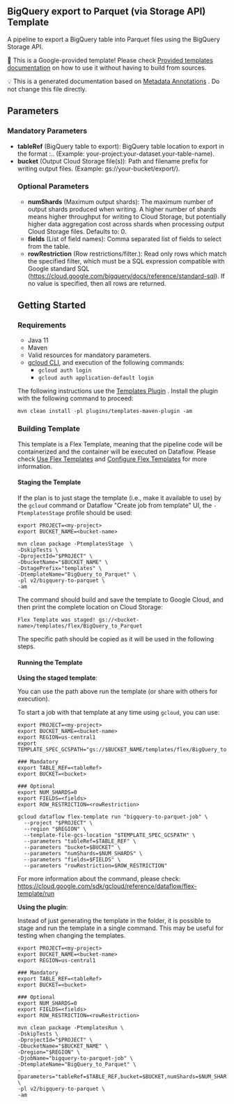BigQuery export to Parquet (via Storage API) Template
---
A pipeline to export a BigQuery table into Parquet files using the BigQuery Storage API.

:memo: This is a Google-provided template! Please
check [Provided templates documentation](https://cloud.google.com/dataflow/docs/guides/templates/provided/bigquery-to-parquet)
on how to use it without having to build from sources.

:bulb: This is a generated documentation based
on [Metadata Annotations](https://github.com/GoogleCloudPlatform/DataflowTemplates#metadata-annotations)
. Do not change this file directly.

## Parameters

### Mandatory Parameters

* **tableRef** (BigQuery table to export): BigQuery table location to export in the format <project>:<dataset>.<table>. (Example: your-project:your-dataset.your-table-name).
* **bucket** (Output Cloud Storage file(s)): Path and filename prefix for writing output files. (Example: gs://your-bucket/export/).

### Optional Parameters

* **numShards** (Maximum output shards): The maximum number of output shards produced when writing. A higher number of shards means higher throughput for writing to Cloud Storage, but potentially higher data aggregation cost across shards when processing output Cloud Storage files. Defaults to: 0.
* **fields** (List of field names): Comma separated list of fields to select from the table.
* **rowRestriction** (Row restrictions/filter.): Read only rows which match the specified filter, which must be a SQL expression compatible with Google standard SQL (https://cloud.google.com/bigquery/docs/reference/standard-sql). If no value is specified, then all rows are returned.

## Getting Started

### Requirements

* Java 11
* Maven
* Valid resources for mandatory parameters.
* [gcloud CLI](https://cloud.google.com/sdk/gcloud), and execution of the
  following commands:
    * `gcloud auth login`
    * `gcloud auth application-default login`

The following instructions use the
[Templates Plugin](https://github.com/GoogleCloudPlatform/DataflowTemplates#templates-plugin)
. Install the plugin with the following command to proceed:

```shell
mvn clean install -pl plugins/templates-maven-plugin -am
```

### Building Template

This template is a Flex Template, meaning that the pipeline code will be
containerized and the container will be executed on Dataflow. Please
check [Use Flex Templates](https://cloud.google.com/dataflow/docs/guides/templates/using-flex-templates)
and [Configure Flex Templates](https://cloud.google.com/dataflow/docs/guides/templates/configuring-flex-templates)
for more information.

#### Staging the Template

If the plan is to just stage the template (i.e., make it available to use) by
the `gcloud` command or Dataflow "Create job from template" UI,
the `-PtemplatesStage` profile should be used:

```shell
export PROJECT=<my-project>
export BUCKET_NAME=<bucket-name>

mvn clean package -PtemplatesStage  \
-DskipTests \
-DprojectId="$PROJECT" \
-DbucketName="$BUCKET_NAME" \
-DstagePrefix="templates" \
-DtemplateName="BigQuery_to_Parquet" \
-pl v2/bigquery-to-parquet \
-am
```

The command should build and save the template to Google Cloud, and then print
the complete location on Cloud Storage:

```
Flex Template was staged! gs://<bucket-name>/templates/flex/BigQuery_to_Parquet
```

The specific path should be copied as it will be used in the following steps.

#### Running the Template

**Using the staged template**:

You can use the path above run the template (or share with others for execution).

To start a job with that template at any time using `gcloud`, you can use:

```shell
export PROJECT=<my-project>
export BUCKET_NAME=<bucket-name>
export REGION=us-central1
export TEMPLATE_SPEC_GCSPATH="gs://$BUCKET_NAME/templates/flex/BigQuery_to_Parquet"

### Mandatory
export TABLE_REF=<tableRef>
export BUCKET=<bucket>

### Optional
export NUM_SHARDS=0
export FIELDS=<fields>
export ROW_RESTRICTION=<rowRestriction>

gcloud dataflow flex-template run "bigquery-to-parquet-job" \
  --project "$PROJECT" \
  --region "$REGION" \
  --template-file-gcs-location "$TEMPLATE_SPEC_GCSPATH" \
  --parameters "tableRef=$TABLE_REF" \
  --parameters "bucket=$BUCKET" \
  --parameters "numShards=$NUM_SHARDS" \
  --parameters "fields=$FIELDS" \
  --parameters "rowRestriction=$ROW_RESTRICTION"
```

For more information about the command, please check:
https://cloud.google.com/sdk/gcloud/reference/dataflow/flex-template/run


**Using the plugin**:

Instead of just generating the template in the folder, it is possible to stage
and run the template in a single command. This may be useful for testing when
changing the templates.

```shell
export PROJECT=<my-project>
export BUCKET_NAME=<bucket-name>
export REGION=us-central1

### Mandatory
export TABLE_REF=<tableRef>
export BUCKET=<bucket>

### Optional
export NUM_SHARDS=0
export FIELDS=<fields>
export ROW_RESTRICTION=<rowRestriction>

mvn clean package -PtemplatesRun \
-DskipTests \
-DprojectId="$PROJECT" \
-DbucketName="$BUCKET_NAME" \
-Dregion="$REGION" \
-DjobName="bigquery-to-parquet-job" \
-DtemplateName="BigQuery_to_Parquet" \
-Dparameters="tableRef=$TABLE_REF,bucket=$BUCKET,numShards=$NUM_SHARDS,fields=$FIELDS,rowRestriction=$ROW_RESTRICTION" \
-pl v2/bigquery-to-parquet \
-am
```
